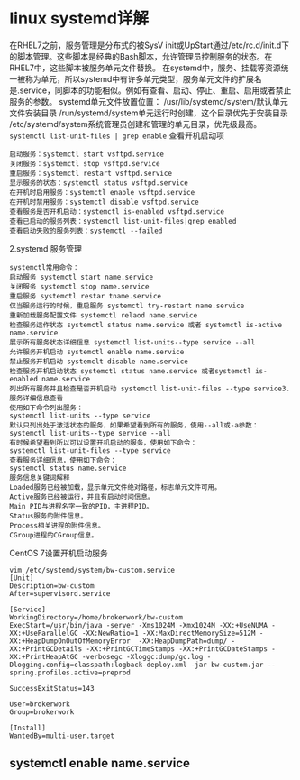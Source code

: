 # linux systemd详解

在RHEL7之前，服务管理是分布式的被SysV init或UpStart通过/etc/rc.d/init.d下的脚本管理。这些脚本是经典的Bash脚本，允许管理员控制服务的状态。在RHEL7中，这些脚本被服务单元文件替换。 在systemd中，服务、挂载等资源统一被称为单元，所以systemd中有许多单元类型，服务单元文件的扩展名是.service，同脚本的功能相似。例如有查看、启动、停止、重启、启用或者禁止服务的参数。 systemd单元文件放置位置： /usr/lib/systemd/system/默认单元文件安装目录 /run/systemd/system单元运行时创建，这个目录优先于安装目录 /etc/systemd/system系统管理员创建和管理的单元目录，优先级最高。 `systemctl list-unit-files | grep enable` 查看开机启动项

```text
启动服务：systemctl start vsftpd.service
关闭服务：systemctl stop vsftpd.service
重启服务：systemctl restart vsftpd.service
显示服务的状态：systemctl status vsftpd.service
在开机时启用服务：systemctl enable vsftpd.service
在开机时禁用服务：systemctl disable vsftpd.service
查看服务是否开机启动：systemctl is-enabled vsftpd.service
查看已启动的服务列表：systemctl list-unit-files|grep enabled
查看启动失败的服务列表：systemctl --failed
```

2.systemd 服务管理

```text
systemctl常用命令：
启动服务 systemctl start name.service
关闭服务 systemctl stop name.service
重启服务 systemctl restar tname.service
仅当服务运行的时候，重启服务 systemctl try-restart name.service
重新加载服务配置文件 systemctl relaod name.service
检查服务运作状态 systemctl status name.service 或者 systemctl is-active name.service
展示所有服务状态详细信息 systemctl list-units--type service --all
允许服务开机启动 systemctl enable name.service
禁止服务开机启动 systemclt disable name.service
检查服务开机启动状态 systemctl status name.service 或者systemctl is-enabled name.service
列出所有服务并且检查是否开机启动 systemctl list-unit-files --type service3.服务详细信息查看
使用如下命令列出服务：
systemctl list-units --type service
默认只列出处于激活状态的服务，如果希望看到所有的服务，使用--all或-a参数：
systemctl list-units--type service --all
有时候希望看到所以可以设置开机启动的服务，使用如下命令：
systemctl list-unit-files --type service
查看服务详细信息，使用如下命令：
systemctl status name.service
服务信息关键词解释
Loaded服务已经被加载，显示单元文件绝对路径，标志单元文件可用。
Active服务已经被运行，并且有启动时间信息。
Main PID与进程名字一致的PID，主进程PID。
Status服务的附件信息。
Process相关进程的附件信息。
CGroup进程的CGroup信息。
```

CentOS 7设置开机启动服务

```text
vim /etc/systemd/system/bw-custom.service
[Unit]
Description=bw-custom
After=supervisord.service

[Service]
WorkingDirectory=/home/brokerwork/bw-custom
ExecStart=/usr/bin/java -server -Xms1024M -Xmx1024M -XX:+UseNUMA -XX:+UseParallelGC -XX:NewRatio=1 -XX:MaxDirectMemorySize=512M -XX:+HeapDumpOnOutOfMemoryError  -XX:HeapDumpPath=dump/ -XX:+PrintGCDetails -XX:+PrintGCTimeStamps -XX:+PrintGCDateStamps -XX:+PrintHeapAtGC -verbosegc -Xloggc:dump/gc.log -Dlogging.config=classpath:logback-deploy.xml -jar bw-custom.jar --spring.profiles.active=preprod

SuccessExitStatus=143

User=brokerwork
Group=brokerwork

[Install]
WantedBy=multi-user.target
```

## systemctl enable name.service

